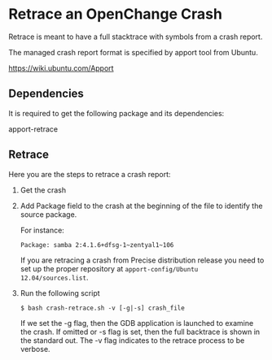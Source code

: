 Retrace an OpenChange Crash
===========================

Retrace is meant to have a full stacktrace with symbols from a crash
report.

The managed crash report format is specified by apport tool from
Ubuntu.

https://wiki.ubuntu.com/Apport

Dependencies
------------

It is required to get the following package and its dependencies:

apport-retrace

Retrace
-------

Here you are the steps to retrace a crash report:

 1. Get the crash
 2. Add Package field to the crash at the beginning of the file to
    identify the source package.

    For instance:

        Package: samba 2:4.1.6+dfsg-1~zentyal1~106
  
    If you are retracing a crash from Precise distribution release you
    need to set up the proper repository at `apport-config/Ubuntu
    12.04/sources.list`.

 3. Run the following script
 
        $ bash crash-retrace.sh -v [-g|-s] crash_file
 
    If we set the -g flag, then the GDB application is launched to
    examine the crash. If omitted or -s flag is set, then the full
    backtrace is shown in the standard out. The -v flag indicates to the
    retrace process to be verbose.
